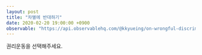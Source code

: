 ```yaml
---
layout: post
title: "차별에 반대하기"
date: 2020-02-20 19:00:00 +0900
observable: "https://api.observablehq.com/@kkyueing/on-wrongful-discriminations.js?v=3"
---
```


권리운동을 선택해주세요.

<div id="ob-viewof-movement" class="ob-block"></div>

<div id="ob-doc" class="ob-block"></div>
